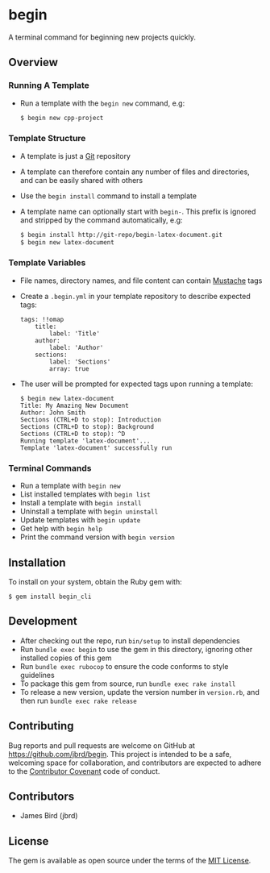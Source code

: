 # begin

A terminal command for beginning new projects quickly.

## Overview

### Running A Template

* Run a template with the ```begin new``` command, e.g:

  ```bash
  $ begin new cpp-project
  ```

### Template Structure

* A template is just a [Git](https://git-scm.com) repository


* A template can therefore contain any number of files and directories, and can be easily shared with others


* Use the ```begin install``` command to install a template


* A template name can optionally start with `begin-`. This prefix is ignored and stripped by the command automatically, e.g:

  ```bash
  $ begin install http://git-repo/begin-latex-document.git
  $ begin new latex-document
  ```

### Template Variables

* File names, directory names, and file content can contain [Mustache](https://mustache.github.io/mustache.5.html) tags


* Create a ```.begin.yml``` in your template repository to describe expected tags:

  ```
  tags: !!omap
      title:
          label: 'Title'
      author:
          label: 'Author'
      sections:
          label: 'Sections'
          array: true
  ```


* The user will be prompted for expected tags upon running a template:

  ```
  $ begin new latex-document
  Title: My Amazing New Document
  Author: John Smith
  Sections (CTRL+D to stop): Introduction
  Sections (CTRL+D to stop): Background
  Sections (CTRL+D to stop): ^D
  Running template 'latex-document'...
  Template 'latex-document' successfully run
  ```

### Terminal Commands

* Run a template with ```begin new```
* List installed templates with ```begin list```
* Install a template with ```begin install```
* Uninstall a template with ```begin uninstall```
* Update templates with ```begin update```
* Get help with ```begin help```
* Print the command version with ```begin version```


## Installation

To install on your system, obtain the Ruby gem with:

    $ gem install begin_cli


## Development

* After checking out the repo, run ```bin/setup``` to install dependencies
* Run ```bundle exec begin``` to use the gem in this directory, ignoring other installed copies of this gem
* Run ```bundle exec rubocop``` to ensure the code conforms to style guidelines
* To package this gem from source, run ```bundle exec rake install```
* To release a new version, update the version number in `version.rb`, and then run ```bundle exec rake release```


## Contributing

Bug reports and pull requests are welcome on GitHub at https://github.com/jbrd/begin. This project is intended to be a safe, welcoming space for collaboration, and contributors are expected to adhere to the [Contributor Covenant](http://contributor-covenant.org) code of conduct.


## Contributors

* James Bird (jbrd)


## License

The gem is available as open source under the terms of the [MIT License](http://opensource.org/licenses/MIT).

